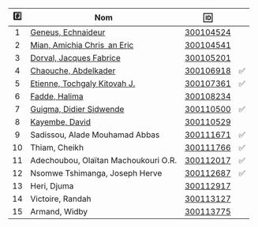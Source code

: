 

| :hash: | Nom                                                           | :id:                   |                    |
|:------:|---------------------------------------------------------------|------------------------|--------------------|
|  1     | [Geneus, Echnaideur](https://github.com/Echnaideurgeneus)     | [300104524](300104524) |                    | 
|  2     | [Mian, Amichia Chris an Eric](https://github.com/Romeomian)   | [300104541](300104541) |                    |  
|  3     | [Dorval, Jacques Fabrice](https://github.com/BgbgL13)         | [300105201](300105201) |                    |
|  4     | [Chaouche, Abdelkader](https://github.com/AEKchaouche)        | [300106918](300106918) | :white_check_mark: |
|  5     | [Etienne, Tochgaly Kitovah J.](https://github.com/toch90)     | [300107361](300107361) | :white_check_mark: |
|  6     | [Fadde, Halima](https://github.com/halimabzn)                 | [300108234](300108234) |                    |
|  7     | [Guigma, Didier Sidwende](https://github.com/didier300110500) | [300110500](300110500) | :white_check_mark: |
|  8     | [Kayembe, David](https://github.com/TEC24)                    | [300110529](300110529) |                    |
|  9     | Sadissou, Alade Mouhamad Abbas       | [300111671](300111671) | :white_check_mark: |
| 10     | Thiam, Cheikh                        | [300111766](300111766) | :white_check_mark: |
| 11     | Adechoubou, Olaïtan Machoukouri O.R. | [300112017](300112017) | :white_check_mark: |
| 12     | Nsomwe Tshimanga, Joseph Herve       | [300112687](300112687) | :white_check_mark: |
| 13     | Heri, Djuma                          | [300112917](300112917) |                    |
| 14     | Victoire, Randah                     | [300113127](300113127) |                    |
| 15     | Armand, Widby                        | [300113775](300113775) |                    |
